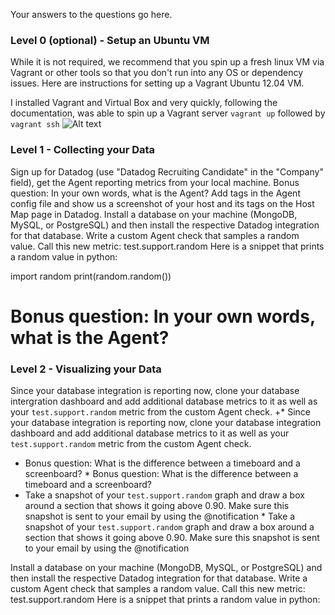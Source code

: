 Your answers to the questions go here.

### Level 0 (optional) - Setup an Ubuntu VM
While it is not required, we recommend that you spin up a fresh linux VM via Vagrant or other tools so that you don't run into any OS or dependency issues. Here are instructions for setting up a Vagrant Ubuntu 12.04 VM.

I installed Vagrant and Virtual Box and very quickly, following the documentation, was able to spin up a Vagrant server `vagrant up` followed by `vagrant ssh`
![Alt text](./images/vagrant.jpg "Vagrant Server")

### Level 1 - Collecting your Data

Sign up for Datadog (use "Datadog Recruiting Candidate" in the "Company" field), get the Agent reporting metrics from your local machine.
Bonus question: In your own words, what is the Agent?
Add tags in the Agent config file and show us a screenshot of your host and its tags on the Host Map page in Datadog.
Install a database on your machine (MongoDB, MySQL, or PostgreSQL) and then install the respective Datadog integration for that database.
Write a custom Agent check that samples a random value. Call this new metric: test.support.random
Here is a snippet that prints a random value in python:

import random
print(random.random())



# Bonus question: In your own words, what is the Agent?

### Level 2 - Visualizing your Data

 Since your database integration is reporting now, clone your database intergration dashboard and add additional database metrics to it as well as your `test.support.random` metric from the custom Agent check.		 +* Since your database integration is reporting now, clone your database integration dashboard and add additional database metrics to it as well as your `test.support.random` metric from the custom Agent check.
  * Bonus question: What is the difference between a timeboard and a screenboard?		  * Bonus question: What is the difference between a timeboard and a screenboard?
  * Take a snapshot of your `test.support.random` graph and draw a box around a section that shows it going above 0.90. Make sure this snapshot is sent to your email by using the @notification		  * Take a snapshot of your `test.support.random` graph and draw a box around a section that shows it going above 0.90. Make sure this snapshot is sent to your email by using the @notification


Install a database on your machine (MongoDB, MySQL, or PostgreSQL) and then install the respective Datadog integration for that database.
Write a custom Agent check that samples a random value. Call this new metric: test.support.random
Here is a snippet that prints a random value in python:
